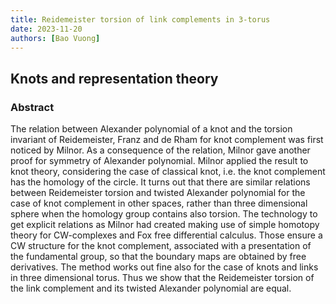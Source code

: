 ```yaml
---
title: Reidemeister torsion of link complements in 3-torus
date: 2023-11-20
authors: [Bao Vuong]
---
```


## Knots and representation theory

### Abstract

The relation between Alexander polynomial of a knot and the torsion invariant of Reidemeister, Franz and de Rham for knot complement was first noticed by Milnor. As a consequence of the relation, Milnor gave another proof for symmetry of Alexander polynomial. Milnor applied the result to knot theory, considering the case of classical knot, i.e. the knot complement has the homology of the circle. It turns out that there are similar relations between Reidemeister torsion and twisted Alexander polynomial for the case of knot complement in other spaces, rather than three dimensional sphere when the homology group contains also torsion. The technology to get explicit relations as Milnor had created making use of simple homotopy theory for CW-complexes and Fox free differential calculus. Those ensure a CW structure for the knot complement, associated with a presentation of the fundamental group, so that the boundary maps are obtained by free derivatives. The method works out fine also for the case of knots and links in three dimensional torus. Thus we show that the Reidemeister torsion of the link complement and its twisted Alexander polynomial are equal.






